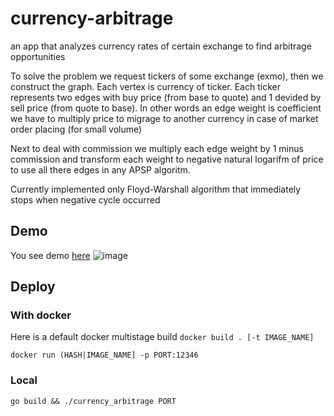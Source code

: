 # currency-arbitrage
an app that analyzes currency rates of certain exchange to find arbitrage opportunities

To solve the problem we request tickers of some exchange (exmo), then we construct the graph. Each vertex is currency of ticker. Each ticker represents two edges with buy price (from base to quote) and 1 devided by sell price (from quote to base). 
In other words an edge weight is coefficient we have to multiply price to migrage to another currency in case of market order placing (for small volume)

Next to deal with commission we multiply each edge weight by 1 minus commission and transform each weight to negative natural logarifm of price to use all there edges in any APSP algoritm.

Currently implemented only Floyd-Warshall algorithm that immediately stops when negative cycle occurred

## Demo
You see demo [here](http://193.187.174.47/)
![image](https://user-images.githubusercontent.com/29863444/61198947-bae78480-a6e4-11e9-957d-c366d59aad03.png)

## Deploy

### With docker

Here is a default docker multistage build
`docker build . [-t IMAGE_NAME]`

`docker run (HASH|IMAGE_NAME] -p PORT:12346`
    
### Local

`go build && ./currency_arbitrage PORT`

